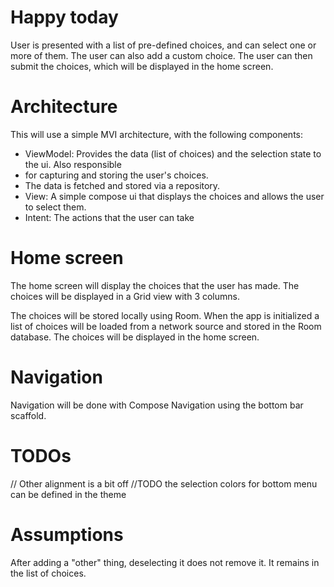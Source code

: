 # Happy today

User is presented with a list of pre-defined choices,
and can select one or more of them. The user can also add a custom choice. The user can then submit
the choices, which will be displayed in the home screen.

# Architecture

This will use a simple MVI architecture, with the following components:

- ViewModel: Provides the data (list of choices) and the selection state to the ui. Also responsible
- for capturing and storing the user's choices.
- The data is fetched and stored via a repository.
- View: A simple compose ui that displays the choices and allows the user to select them.
- Intent: The actions that the user can take

# Home screen

The home screen will display the choices that the user has made.
The choices will be displayed in a Grid view with 3 columns.

The choices will be stored locally using Room.
When the app is initialized a list of choices will be loaded from a network source and stored in
the Room database. The choices will be displayed in the home screen.

# Navigation

Navigation will be done with Compose Navigation using the bottom bar scaffold.

# TODOs

// Other alignment is a bit off
//TODO the selection colors for bottom menu can be defined in the theme

# Assumptions

After adding a "other" thing, deselecting it does not remove it. It remains in the list of choices.
